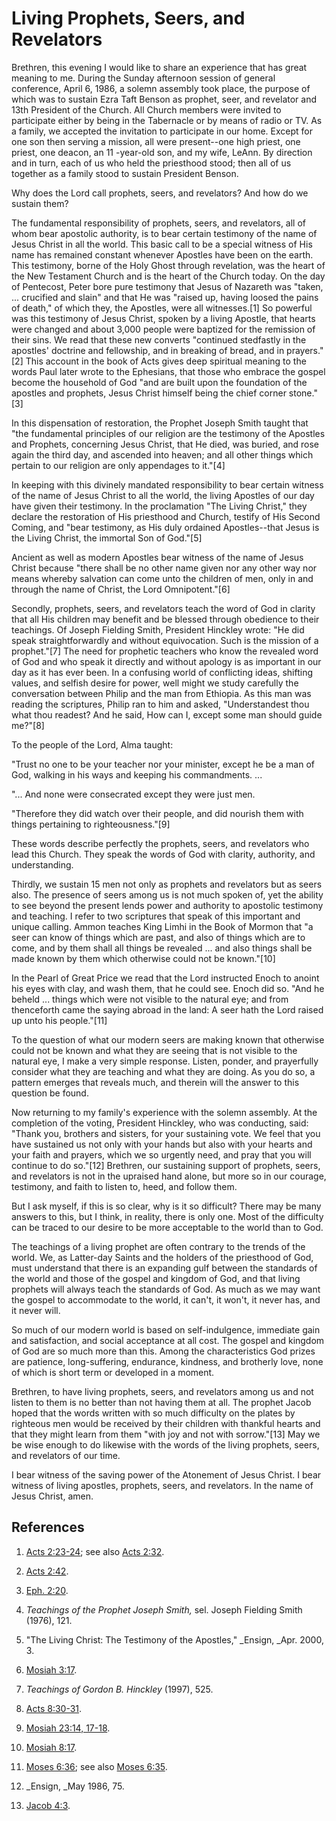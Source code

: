# Living Prophets, Seers, and Revelators

Brethren, this evening I would like to share an experience that has great
meaning to me. During the Sunday afternoon session of general conference,
April 6, 1986, a solemn assembly took place, the purpose of which was to
sustain Ezra Taft Benson as prophet, seer, and revelator and 13th President of
the Church. All Church members were invited to participate either by being in
the Tabernacle or by means of radio or TV. As a family, we accepted the
invitation to participate in our home. Except for one son then serving a
mission, all were present--one high priest, one priest, one deacon, an 11
-year-old son, and my wife, LeAnn. By direction and in turn, each of us who
held the priesthood stood; then all of us together as a family stood to
sustain President Benson.

Why does the Lord call prophets, seers, and revelators? And how do we sustain
them?

The fundamental responsibility of prophets, seers, and revelators, all of whom
bear apostolic authority, is to bear certain testimony of the name of Jesus
Christ in all the world. This basic call to be a special witness of His name
has remained constant whenever Apostles have been on the earth. This
testimony, borne of the Holy Ghost through revelation, was the heart of the
New Testament Church and is the heart of the Church today. On the day of
Pentecost, Peter bore pure testimony that Jesus of Nazareth was "taken, ...
crucified and slain" and that He was "raised up, having loosed the pains of
death," of which they, the Apostles, were all witnesses.[1] So powerful was
this testimony of Jesus Christ, spoken by a living Apostle, that hearts were
changed and about 3,000 people were baptized for the remission of their sins.
We read that these new converts "continued stedfastly in the apostles'
doctrine and fellowship, and in breaking of bread, and in prayers."[2] This
account in the book of Acts gives deep spiritual meaning to the words Paul
later wrote to the Ephesians, that those who embrace the gospel become the
household of God "and are built upon the foundation of the apostles and
prophets, Jesus Christ himself being the chief corner stone."[3]

In this dispensation of restoration, the Prophet Joseph Smith taught that "the
fundamental principles of our religion are the testimony of the Apostles and
Prophets, concerning Jesus Christ, that He died, was buried, and rose again
the third day, and ascended into heaven; and all other things which pertain to
our religion are only appendages to it."[4]

In keeping with this divinely mandated responsibility to bear certain witness
of the name of Jesus Christ to all the world, the living Apostles of our day
have given their testimony. In the proclamation "The Living Christ," they
declare the restoration of His priesthood and Church, testify of His Second
Coming, and "bear testimony, as His duly ordained Apostles--that Jesus is the
Living Christ, the immortal Son of God."[5]

Ancient as well as modern Apostles bear witness of the name of Jesus Christ
because "there shall be no other name given nor any other way nor means
whereby salvation can come unto the children of men, only in and through the
name of Christ, the Lord Omnipotent."[6]

Secondly, prophets, seers, and revelators teach the word of God in clarity
that all His children may benefit and be blessed through obedience to their
teachings. Of Joseph Fielding Smith, President Hinckley wrote: "He did speak
straightforwardly and without equivocation. Such is the mission of a
prophet."[7] The need for prophetic teachers who know the revealed word of God
and who speak it directly and without apology is as important in our day as it
has ever been. In a confusing world of conflicting ideas, shifting values, and
selfish desire for power, well might we study carefully the conversation
between Philip and the man from Ethiopia. As this man was reading the
scriptures, Philip ran to him and asked, "Understandest thou what thou
readest? And he said, How can I, except some man should guide me?"[8]

To the people of the Lord, Alma taught:

"Trust no one to be your teacher nor your minister, except he be a man of God,
walking in his ways and keeping his commandments. ...

"... And none were consecrated except they were just men.

"Therefore they did watch over their people, and did nourish them with things
pertaining to righteousness."[9]

These words describe perfectly the prophets, seers, and revelators who lead
this Church. They speak the words of God with clarity, authority, and
understanding.

Thirdly, we sustain 15 men not only as prophets and revelators but as seers
also. The presence of seers among us is not much spoken of, yet the ability to
see beyond the present lends power and authority to apostolic testimony and
teaching. I refer to two scriptures that speak of this important and unique
calling. Ammon teaches King Limhi in the Book of Mormon that "a seer can know
of things which are past, and also of things which are to come, and by them
shall all things be revealed ... and also things shall be made known by them
which otherwise could not be known."[10]

In the Pearl of Great Price we read that the Lord instructed Enoch to anoint
his eyes with clay, and wash them, that he could see. Enoch did so. "And he
beheld ... things which were not visible to the natural eye; and from
thenceforth came the saying abroad in the land: A seer hath the Lord raised up
unto his people."[11]

To the question of what our modern seers are making known that otherwise could
not be known and what they are seeing that is not visible to the natural eye,
I make a very simple response. Listen, ponder, and prayerfully consider what
they are teaching and what they are doing. As you do so, a pattern emerges
that reveals much, and therein will the answer to this question be found.

Now returning to my family's experience with the solemn assembly. At the
completion of the voting, President Hinckley, who was conducting, said: "Thank
you, brothers and sisters, for your sustaining vote. We feel that you have
sustained us not only with your hands but also with your hearts and your faith
and prayers, which we so urgently need, and pray that you will continue to do
so."[12] Brethren, our sustaining support of prophets, seers, and revelators
is not in the upraised hand alone, but more so in our courage, testimony, and
faith to listen to, heed, and follow them.

But I ask myself, if this is so clear, why is it so difficult? There may be
many answers to this, but I think, in reality, there is only one. Most of the
difficulty can be traced to our desire to be more acceptable to the world than
to God.

The teachings of a living prophet are often contrary to the trends of the
world. We, as Latter-day Saints and the holders of the priesthood of God, must
understand that there is an expanding gulf between the standards of the world
and those of the gospel and kingdom of God, and that living prophets will
always teach the standards of God. As much as we may want the gospel to
accommodate to the world, it can't, it won't, it never has, and it never will.

So much of our modern world is based on self-indulgence, immediate gain and
satisfaction, and social acceptance at all cost. The gospel and kingdom of God
are so much more than this. Among the characteristics God prizes are patience,
long-suffering, endurance, kindness, and brotherly love, none of which is
short term or developed in a moment.

Brethren, to have living prophets, seers, and revelators among us and not
listen to them is no better than not having them at all. The prophet Jacob
hoped that the words written with so much difficulty on the plates by
righteous men would be received by their children with thankful hearts and
that they might learn from them "with joy and not with sorrow."[13] May we be
wise enough to do likewise with the words of the living prophets, seers, and
revelators of our time.

I bear witness of the saving power of the Atonement of Jesus Christ. I bear
witness of living apostles, prophets, seers, and revelators. In the name of
Jesus Christ, amen.

## References

  1. [Acts 2:23-24](https://www.lds.org/scriptures/nt/acts/2.23-24?lang=eng#22); see also [Acts 2:32](https://www.lds.org/scriptures/nt/acts/2.32?lang=eng#31).

  2. [Acts 2:42](https://www.lds.org/scriptures/nt/acts/2.42?lang=eng#41).

  3. [Eph. 2:20](https://www.lds.org/scriptures/nt/eph/2.20?lang=eng#19).

  4. _Teachings of the Prophet Joseph Smith,_ sel. Joseph Fielding Smith (1976), 121.

  5. "The Living Christ: The Testimony of the Apostles," _Ensign, _Apr. 2000, 3.

  6. [Mosiah 3:17](https://www.lds.org/scriptures/bofm/mosiah/3.17?lang=eng#16).

  7. _Teachings of Gordon B. Hinckley_ (1997), 525.

  8. [Acts 8:30-31](https://www.lds.org/scriptures/nt/acts/8.30-31?lang=eng#29).

  9. [Mosiah 23:14, 17-18](https://www.lds.org/scriptures/bofm/mosiah/23.14,17-18?lang=eng#13).

  10. [Mosiah 8:17](https://www.lds.org/scriptures/bofm/mosiah/8.17?lang=eng#16).

  11. [Moses 6:36](https://www.lds.org/scriptures/pgp/moses/6.36?lang=eng#35); see also [Moses 6:35](https://www.lds.org/scriptures/pgp/moses/6.35?lang=eng#34).

  12. _Ensign, _May 1986, 75.

  13. [Jacob 4:3](https://www.lds.org/scriptures/bofm/jacob/4.3?lang=eng#2).

